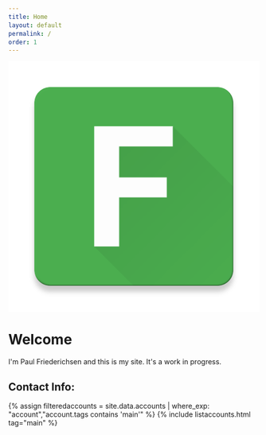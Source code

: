 ```yaml
---
title: Home
layout: default
permalink: /
order: 1
---
```


<img src="avatar.png" style="display: block; margin: auto;"> 

# Welcome

I'm Paul Friederichsen and this is my site. It's a work in progress.

## Contact Info:

{% assign filteredaccounts = site.data.accounts | where_exp: "account","account.tags contains 'main'" %}
{% include listaccounts.html tag="main" %}
